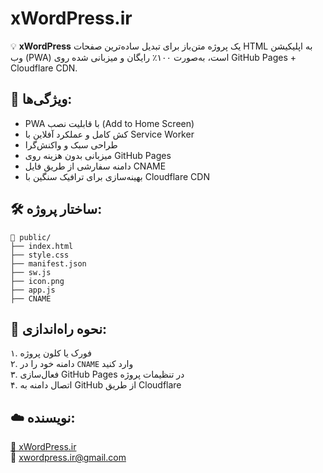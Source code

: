 # xWordPress.ir

💡 **xWordPress** یک پروژه متن‌باز برای تبدیل ساده‌ترین صفحات HTML به اپلیکیشن وب (PWA) است، به‌صورت ۱۰۰٪ رایگان و میزبانی شده روی GitHub Pages + Cloudflare CDN.

## 🚀 ویژگی‌ها:

- PWA با قابلیت نصب (Add to Home Screen)
- کش کامل و عملکرد آفلاین با Service Worker
- طراحی سبک و واکنش‌گرا
- میزبانی بدون هزینه روی GitHub Pages
- دامنه سفارشی از طریق فایل CNAME
- بهینه‌سازی برای ترافیک سنگین با Cloudflare CDN

## 🛠 ساختار پروژه:

```
📁 public/
├── index.html
├── style.css
├── manifest.json
├── sw.js
├── icon.png
├── app.js
├── CNAME
```

## 🧩 نحوه راه‌اندازی:

۱. فورک یا کلون پروژه  
۲. دامنه خود را در `CNAME` وارد کنید  
۳. فعال‌سازی GitHub Pages در تنظیمات پروژه  
۴. اتصال دامنه به GitHub از طریق Cloudflare

## ☁️ نویسنده:
[🎨 xWordPress.ir](https://xwordpress.ir)  
📧 xwordpress.ir@gmail.com